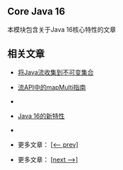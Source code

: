 ## Core Java 16

本模块包含关于Java 16核心特性的文章

## 相关文章

- [将Java流收集到不可变集合](docs/将Java流收集到不可变集合.md)
- [流API中的mapMulti指南](docs/流API中的mapMulti指南.md)
- []()
- [Java 16的新特性](docs/Java16的新特性.md)
- []()

- 更多文章： [[<-- prev]](../java15/README.md)
- 更多文章： [[next -->]](../java17/README.md)